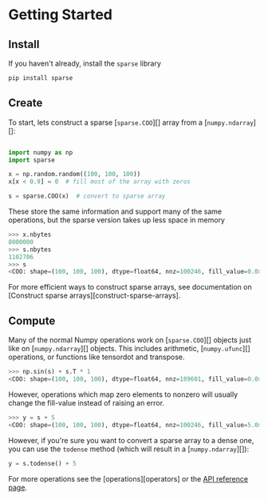 # Getting Started

## Install

If you haven't already, install the `sparse` library

```bash
pip install sparse
```

## Create

To start, lets construct a sparse [`sparse.COO`][] array from a [`numpy.ndarray`][]:

```python

import numpy as np
import sparse

x = np.random.random((100, 100, 100))
x[x < 0.9] = 0  # fill most of the array with zeros

s = sparse.COO(x)  # convert to sparse array
```

These store the same information and support many of the same operations,
but the sparse version takes up less space in memory

```python
>>> x.nbytes
8000000
>>> s.nbytes
1102706
>>> s
<COO: shape=(100, 100, 100), dtype=float64, nnz=100246, fill_value=0.0>
```

For more efficient ways to construct sparse arrays,
see documentation on [Construct sparse arrays][construct-sparse-arrays].

## Compute

Many of the normal Numpy operations work on [`sparse.COO`][] objects just like on [`numpy.ndarray`][] objects.
This includes arithmetic, [`numpy.ufunc`][] operations, or functions like tensordot and transpose.

```python
>>> np.sin(s) + s.T * 1
<COO: shape=(100, 100, 100), dtype=float64, nnz=189601, fill_value=0.0>
```

However, operations which map zero elements to nonzero will usually change the fill-value
instead of raising an error.

```python
>>> y = s + 5
<COO: shape=(100, 100, 100), dtype=float64, nnz=100246, fill_value=5.0>
```

However, if you're sure you want to convert a sparse array to a dense one,
you can use the ``todense`` method (which will result in a [`numpy.ndarray`][]):

```python
y = s.todense() + 5
```

For more operations see the [operations][operators]
or the [API reference page](../../api/index).
